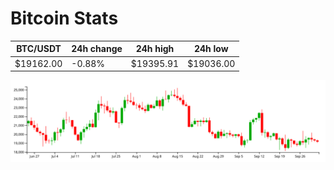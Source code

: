 # Bitcoin Stats

BTC/USDT|24h change|24h high|24h low|
|---|---|---|---|
|$19162.00|-0.88%|$19395.91|$19036.00|

<img src="./chart.svg">
